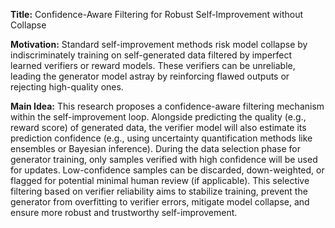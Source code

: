 **Title:** Confidence-Aware Filtering for Robust Self-Improvement without Collapse

**Motivation:** Standard self-improvement methods risk model collapse by indiscriminately training on self-generated data filtered by imperfect learned verifiers or reward models. These verifiers can be unreliable, leading the generator model astray by reinforcing flawed outputs or rejecting high-quality ones.

**Main Idea:** This research proposes a confidence-aware filtering mechanism within the self-improvement loop. Alongside predicting the quality (e.g., reward score) of generated data, the verifier model will also estimate its prediction confidence (e.g., using uncertainty quantification methods like ensembles or Bayesian inference). During the data selection phase for generator training, only samples verified with high confidence will be used for updates. Low-confidence samples can be discarded, down-weighted, or flagged for potential minimal human review (if applicable). This selective filtering based on verifier reliability aims to stabilize training, prevent the generator from overfitting to verifier errors, mitigate model collapse, and ensure more robust and trustworthy self-improvement.